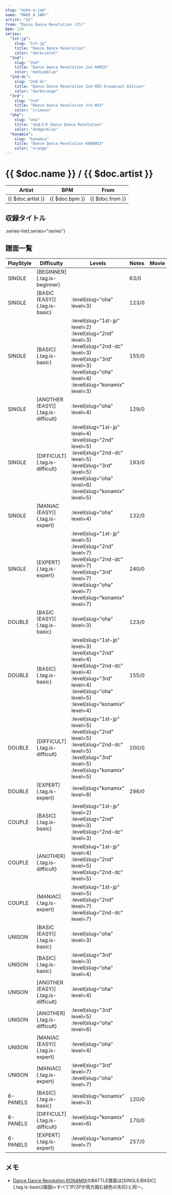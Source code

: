 ```yaml
---
slug: "make-a-jam"
name: "MAKE A JAM!"
artist: "U1"
from: "Dance Dance Revolution (CS)"
bpm: 124
series:
  "1st-jp":
    slug: "1st-jp"
    title: "Dance Dance Revolution"
    color: "darkviolet"
  "2nd":
    slug: "2nd"
    title: "Dance Dance Revolution 2nd ReMIX"
    color: "mediumblue"
  "2nd-dc":
    slug: "2nd-dc"
    title: "Dance Dance Revolution 2nd MIX Dreamcast Edition"
    color: "darkorange"
  "3rd":
    slug: "3rd"
    title: "Dance Dance Revolution 3rd MIX"
    color: "crimson"
  "oha":
    slug: "oha"
    title: "おはスタ Dance Dance Revolution"
    color: "dodgerblue"
  "konamix":
    slug: "konamix"
    title: "Dance Dance Revolution KONAMIX"
    color: "orange"
---
```


# {{ $doc.name }} / {{ $doc.artist }}

|Artist|BPM|From|
|------|---|----|
|{{ $doc.artist }}|{{ $doc.bpm }}|{{ $doc.from }}|

## 収録タイトル

:series-list{:series="series"}

## 譜面一覧

|PlayStyle|Difficulty|Levels|Notes|Movie|
|---------|----------|------|-----|-----|
|SINGLE|[BEGINNER]{.tag.is-beginner}||63/0||
|SINGLE|[BASIC (EASY)]{.tag.is-basic}|:level{slug="oha" level=3}|123/0||
|SINGLE|[BASIC]{.tag.is-basic}|:level{slug="1st-jp" level=2} :level{slug="2nd" level=3} :level{slug="2nd-dc" level=3} :level{slug="3rd" level=3} :level{slug="oha" level=4} :level{slug="konamix" level=3}|155/0||
|SINGLE|[ANOTHER (EASY)]{.tag.is-difficult}|:level{slug="oha" level=4}|129/0||
|SINGLE|[DIFFICULT]{.tag.is-difficult}|:level{slug="1st-jp" level=4} :level{slug="2nd" level=5} :level{slug="2nd-dc" level=5} :level{slug="3rd" level=5} :level{slug="oha" level=6} :level{slug="konamix" level=5}|193/0||
|SINGLE|[MANIAC (EASY)]{.tag.is-expert}|:level{slug="oha" level=4}|132/0||
|SINGLE|[EXPERT]{.tag.is-expert}|:level{slug="1st-jp" level=5} :level{slug="2nd" level=7} :level{slug="2nd-dc" level=7} :level{slug="3rd" level=7} :level{slug="oha" level=7} :level{slug="konamix" level=7}|240/0||
|DOUBLE|[BASIC (EASY)]{.tag.is-basic}|:level{slug="oha" level=3}|123/0||
|DOUBLE|[BASIC]{.tag.is-basic}|:level{slug="1st-jp" level=3} :level{slug="2nd" level=4} :level{slug="2nd-dc" level=4} :level{slug="3rd" level=4} :level{slug="oha" level=5} :level{slug="konamix" level=4}|155/0||
|DOUBLE|[DIFFICULT]{.tag.is-difficult}|:level{slug="1st-jp" level=5} :level{slug="2nd" level=5} :level{slug="2nd-dc" level=5} :level{slug="3rd" level=5} :level{slug="konamix" level=5}|200/0||
|DOUBLE|[EXPERT]{.tag.is-expert}|:level{slug="konamix" level=8}|296/0||
|COUPLE|[BASIC]{.tag.is-basic}|:level{slug="1st-jp" level=2} :level{slug="2nd" level=3} :level{slug="2nd-dc" level=3}|||
|COUPLE|[ANOTHER]{.tag.is-difficult}|:level{slug="1st-jp" level=4} :level{slug="2nd" level=5} :level{slug="2nd-dc" level=5}|||
|COUPLE|[MANIAC]{.tag.is-expert}|:level{slug="1st-jp" level=5} :level{slug="2nd" level=7} :level{slug="2nd-dc" level=7}|||
|UNISON|[BASIC (EASY)]{.tag.is-basic}|:level{slug="oha" level=3}|||
|UNISON|[BASIC]{.tag.is-basic}|:level{slug="3rd" level=3} :level{slug="oha" level=4}|||
|UNISON|[ANOTHER (EASY)]{.tag.is-difficult}|:level{slug="oha" level=4}|||
|UNISON|[ANOTHER]{.tag.is-difficult}|:level{slug="3rd" level=5} :level{slug="oha" level=6}|||
|UNISON|[MANIAC (EASY)]{.tag.is-expert}|:level{slug="oha" level=4}|||
|UNISON|[MANIAC]{.tag.is-expert}|:level{slug="3rd" level=7} :level{slug="oha" level=7}|||
|6-PANELS|[BASIC]{.tag.is-basic}|:level{slug="konamix" level=3}|120/0||
|6-PANELS|[DIFFICULT]{.tag.is-difficult}|:level{slug="konamix" level=6}|170/0||
|6-PANELS|[EXPERT]{.tag.is-expert}|:level{slug="konamix" level=7}|257/0||

## メモ

- [Dance Dance Revolution KONAMIX](/series/konamix)のBATTLE譜面は[SINGLE/BASIC]{.tag.is-basic}譜面(=すべて1P/2Pが両方踏む緑色の矢印)と同一。
